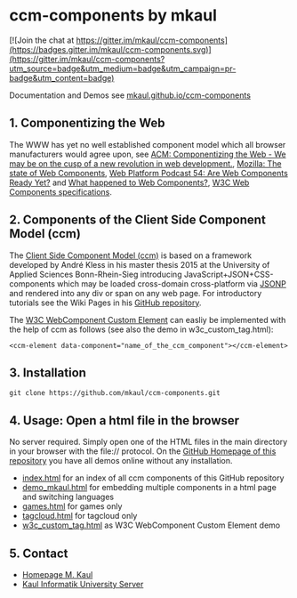 # ccm-components by mkaul

[![Join the chat at https://gitter.im/mkaul/ccm-components](https://badges.gitter.im/mkaul/ccm-components.svg)](https://gitter.im/mkaul/ccm-components?utm_source=badge&utm_medium=badge&utm_campaign=pr-badge&utm_content=badge)

Documentation and Demos see [mkaul.github.io/ccm-components](http://mkaul.github.io/ccm-components/)

## 1. Componentizing the Web

The WWW has yet no well established component model which all browser manufacturers would agree upon, see [ACM: Componentizing the Web - We may be on the cusp of a new revolution in web development.](http://queue.acm.org/detail.cfm?id=2844732), [Mozilla: The state of Web Components](https://hacks.mozilla.org/2015/06/the-state-of-web-components/), [Web Platform Podcast 54: Are Web Components Ready Yet?](https://www.youtube.com/watch?v=oDtpXhMQeew) and [What happened to Web Components?](http://www.2ality.com/2015/08/web-component-status.html), [W3C Web Components specifications](https://github.com/w3c/webcomponents/). 

## 2. Components of the Client Side Component Model (ccm)

The [Client Side Component Model (ccm)](https://github.com/akless/ccm-components/wiki/Einstieg:-Was-ist-ccm%3F) is based on a framework developed by André Kless in his master thesis 2015 at the University of Applied Sciences Bonn-Rhein-Sieg introducing JavaScript+JSON+CSS-components which may be loaded cross-domain cross-platform via [JSONP](https://en.wikipedia.org/wiki/JSONP) and rendered into any div or span on any web page. For introductory tutorials see the Wiki Pages in his [GitHub repository](https://github.com/akless/ccm-components). 

The [W3C WebComponent Custom Element](http://www.w3.org/TR/custom-elements/) can easliy be implemented with the help of ccm as follows (see also the demo in w3c_custom_tag.html):
    
    <ccm-element data-component="name_of_the_ccm_component"></ccm-element>


## 3. Installation

    git clone https://github.com/mkaul/ccm-components.git
    

## 4. Usage: Open a html file in the browser
No server required. Simply open one of the HTML files in the main directory in your browser with the file:// protocol. On the [GitHub Homepage of this repository](http://mkaul.github.io/ccm-components) you have all demos online without any installation.

* [index.html](http://mkaul.github.io/ccm-components/index_components.html) for an index of all ccm components of this GitHub repository
* [demo_mkaul.html](http://mkaul.github.io/ccm-components/demo_mkaul.html) for embedding multiple components in a html page and switching languages
* [games.html](http://mkaul.github.io/ccm-components/games.html) for games only
* [tagcloud.html](http://mkaul.github.io/ccm-components/tagcloud.html) for tagcloud only
* [w3c_custom_tag.html](http://mkaul.github.io/ccm-components/w3c_custom_tag.html) as W3C WebComponent Custom Element demo 

## 5. Contact
* [Homepage M. Kaul](https://www.h-brs.de/de/inf/prof-dr-manfred-kaul) 
* [Kaul Informatik University Server](https://kaul.inf.fh-bonn-rhein-sieg.de)